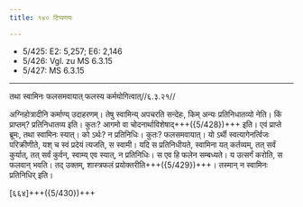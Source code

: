 ```yaml
---
title: १४० टिप्पणयः

---
```

- 5/425: E2: 5,257; E6: 2,146
- 5/426: Vgl. zu MS 6.3.15
- 5/427: MS 6.3.15

____________________________________________


तथा स्वामिनः फलसमवायात् फलस्य कर्मयोगित्वात्//६.३.२१//

अग्निहोत्रादीनि कर्माण्य् उदाहरणम्। तेषु स्वामिन्य् अपचरति सन्देहः, किम् अन्यः प्रतिनिधातव्यो नेति। किं प्राप्तम्? प्रतिनिधातव्य इति। कुतः? आगमो वा चोदनार्थाविशेषाद्+++({5/428})+++ इति। एवं प्राप्ते ब्रूमः, तथा स्वामिनः स्यात्। को ऽर्थः? न प्रतिनिधिः। कुतः? फलसमवायात्। यो ऽर्थी स्वत्यागेनर्त्विजः परिक्रीणीते, यश् च स्वं प्रदेयं त्यजति, स स्वामी। यदि स प्रतिनिधीयते, स्वामिना यत् कर्तव्यम्, तत् सर्वं कुर्यात्, तत् सर्वं कुर्वन्, स्वाम्य् एव स्यात्, न प्रतिनिधिः। स एव हि फलेन सम्बध्यते। य उत्सर्गं करोति, स फलवान् भवति। तद् उक्तम्, शास्त्रफलं प्रयोक्तरीति+++({5/429})+++। तस्मान् न स्वामिनः प्रतिनिधिर् इति।

[६६४]+++({5/430})+++